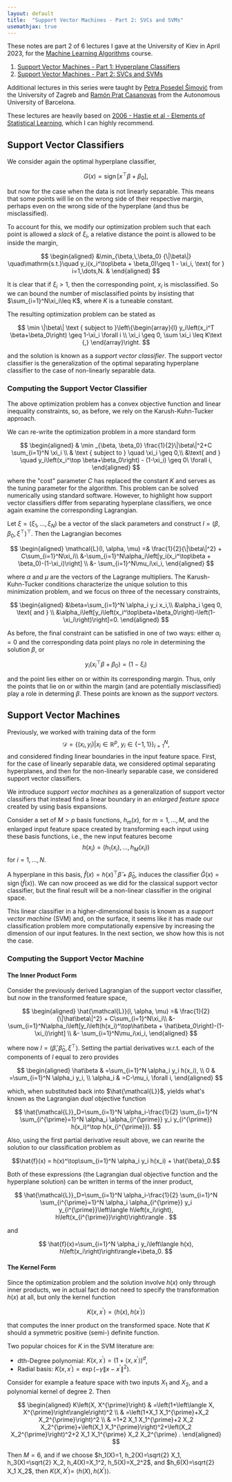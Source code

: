 ```yaml
---
layout: default
title:  "Support Vector Machines - Part 2: SVCs and SVMs"
usemathjax: true
---
```

These notes are part 2 of 6 lectures I gave at the University of Kiev in April 2023, for the [Machine Learning Algorithms](https://probability.knu.ua/?lan=en&) course.

1. [Support Vector Machines - Part 1: Hyperplane Classifiers](/2023/04/17/svms-1)
2. [Support Vector Machines - Part 2: SVCs and SVMs](/2023/04/18/svms-2)

Additional lectures in this series were taught by [Petra Posedel Šimović](https://www.linkedin.com/in/petra-posedel-%C5%A1imovi%C4%87-96b5553/) from the University of Zagreb and [Ramón Prat Casanovas](https://www.linkedin.com/in/ramonprat/) from the Autonomous University of Barcelona.

These lectures are heavily based on [2006 - Hastie et al - Elements of Statistical Learning](https://hastie.su.domains/ElemStatLearn/), which I can highly recommend. 

## Support Vector Classifiers
We consider again the optimal hyperplane classifier,

$$G(x)=\operatorname{sign}\left[x^\top \beta+\beta_0\right],$$

but now for the case when the data is not linearly separable. This means that some points will lie on the wrong side of their respective margin, perhaps even on the wrong side of the hyperplane (and thus be misclassified).

To account for this, we modify our optimization problem such that each point is allowed a *slack* of $\xi_i$, a relative distance the point is allowed to be inside the margin,

$$
\begin{aligned}
&\min_{\beta,\,\beta_0} {\|\beta\|} \quad\mathrm{s.t.}\quad y_i(x_i^\top\beta + \beta_0)\geq 1 - \xi_i, \text{ for } i=1,\dots,N.
&
\end{aligned}
$$

It is clear that if $\xi_i>1$, then the corresponding point, $x_i$ is misclassified. So we can bound the number of misclassified points by insisting that $\sum_{i=1}^N\xi_i\leq K$, where $K$ is a tuneable constant.

The resulting optimization problem can be stated as 

$$
\min \|\beta\| \text { subject to }\left\{\begin{array}{l}
y_i\left(x_i^T \beta+\beta_0\right) \geq 1-\xi_i \forall i \\
\xi_i \geq 0, \sum \xi_i \leq K\text {,}
\end{array}\right.
$$

and the solution is known as a *support vector classifier*. The support vector classifier is the generalization of the optimal separating hyperplane classifier to the case of non-linearly separable data.

### Computing the Support Vector Classifier
The above optimization problem has a convex objective function and linear inequality constraints, so, as before, we rely on the Karush-Kuhn-Tucker approach.

We can re-write the optimization problem in a more standard form

$$
\begin{aligned}
& \min _{\beta, \beta_0} \frac{1}{2}\|\beta\|^2+C \sum_{i=1}^N \xi_i \\
& \text { subject to } \quad \xi_i \geq 0,\\ 
&\text{ and } \quad y_i\left(x_i^\top \beta+\beta_0\right) - (1-\xi_i) \geq 0\ \forall i,
\end{aligned}
$$

where the "cost" parameter $C$ has replaced the constant $K$ and serves as the tuning parameter for the algorithm. This problem can be solved numerically using standard software. However, to highlight how support vector classifiers differ from separating hyperplane classifiers, we once again examine the corresponding Lagrangian.

Let $\xi=(\xi_1,\dots,\xi_N)$ be a vector of the slack parameters and construct $l=(\beta, \beta_0, \xi^\top)^\top$. Then the Lagrangian becomes

$$
\begin{aligned}
\mathcal{L}(l, \alpha, \mu) =& \frac{1}{2}{\|\beta\|^2} + C\sum_{i=1}^N\xi_i\\
&-\sum_{i=1}^N\alpha_i\left[y_i(x_i^\top\beta + \beta_0)-(1-\xi_i)\right] \\
&- \sum_{i=1}^N\mu_i\xi_i,
\end{aligned}
$$

where $\alpha$ and $\mu$ are the vectors of the Lagrange multipliers. The Karush-Kuhn-Tucker conditions characterize the unique solution to this minimization problem, and we focus on three of the necessary constraints,

$$
\begin{aligned}
&\beta=\sum_{i=1}^N \alpha_i y_i x_i,\\
&\alpha_i \geq 0, \text{ and } \\
&\alpha_i\left[y_i\left(x_i^\top\beta+\beta_0\right)-\left(1-\xi_i\right)\right]=0.
\end{aligned}
$$

As before, the final constraint can be satisfied in one of two ways: either $\alpha_i=0$ and the corresponding data point plays no role in determining the solution $\beta$, or 

$$ y_i\left(x_i^\top\beta+\beta_0\right)=\left(1-\xi_i\right)$$

and the point lies either on or within its corresponding margin. Thus, only the points that lie on or within the margin (and are potentially misclassified) play a role in determing $\beta.$ These points are known as the *support vectors.*

## Support Vector Machines
Previously, we worked with training data of the form
$$\mathcal{D} = \{(x_i, y_i) | x_i\in\mathbb{R}^p,\ y_i\in\{-1, 1 \}\}_{i=1}^N,$$
and considered finding linear boundaries in the input feature space. First, for the case of linearly separable data, we considered optimal separating hyperplanes, and then for the non-linearly separable case, we considered support vector classifiers.

We introduce *support vector machines* as a generalization of support vector classifiers that instead find a linear boundary in an *enlarged feature space* created by using basis expansions. 

Consider a set of $M>p$ basis functions, $h_m(x)$, for $m = 1,\dots, M$, and the enlarged input feature space created by transforming each input using these basis functions, i.e., the new input features become
$$h(x_i) = (h_1(x_i), \dots, h_M(x_i))$$
for $i = 1,\dots,N$.

A hyperplane in this basis, $\hat{f}(x) = h(x)^\top\hat{\beta} + \hat{\beta}_0,$ induces the classifier $\hat{G}(x) = \operatorname{sign}(\hat{f}(x))$. We can now proceed as we did for the classical support vector classifier, but the final result will be a non-linear classifier in the original space.

This linear classifier in a higher-dimensional basis is known as a *support vector machine* (SVM) and, on the surface, it seems like it has made our classification problem more computationally expensive by increasing the dimension of our input features. In the next section, we show how this is not the case.

### Computing the Support Vector Machine
#### The Inner Product Form
Consider the previously derived Lagrangian of the support vector classifier, but now in the transformed feature space,

$$
\begin{aligned}
\hat{\mathcal{L}}(l, \alpha, \mu) =& \frac{1}{2}{\|\hat\beta\|^2} + C\sum_{i=1}^N\xi_i\\
&-\sum_{i=1}^N\alpha_i\left[y_i\left(h(x_i)^\top\hat\beta + \hat\beta_0\right)-(1-\xi_i)\right] \\
&- \sum_{i=1}^N\mu_i\xi_i,
\end{aligned}
$$

where now $l=(\hat\beta,\hat\beta_0,\xi^\top)$. Setting the partial derivatives w.r.t. each of the components of $l$ equal to zero provides

$$
\begin{aligned}
\hat\beta & =\sum_{i=1}^N \alpha_i y_i h(x_i), \\
0 & =\sum_{i=1}^N \alpha_i y_i, \\
\alpha_i & =C-\mu_i, \forall i,
\end{aligned}
$$

which, when substituted back into $\hat{\mathcal{L}}$, yields what's known as the Lagrangian *dual* objective function

$$
\hat{\mathcal{L}}_D=\sum_{i=1}^N \alpha_i-\frac{1}{2} \sum_{i=1}^N \sum_{i^{\prime}=1}^N \alpha_i \alpha_{i^{\prime}} y_i y_{i^{\prime}} h(x_i)^\top h(x_{i^{\prime}}).
$$

Also, using the first partial derivative result above, we can rewrite the solution to our classification problem as

$$\hat{f}(x) = h(x)^\top\sum_{i=1}^N \alpha_i y_i h(x_i) + \hat{\beta}_0.$$

Both of these expressions (the Lagrangian dual objective function and the hyperplane solution) can be written in terms of the inner product,

$$
\hat{\mathcal{L}}_D=\sum_{i=1}^N \alpha_i-\frac{1}{2} \sum_{i=1}^N \sum_{i^{\prime}=1}^N \alpha_i \alpha_{i^{\prime}} y_i y_{i^{\prime}}\left\langle h\left(x_i\right), h\left(x_{i^{\prime}}\right)\right\rangle .
$$

and

$$
\hat{f}(x)=\sum_{i=1}^N \alpha_i y_i\left\langle h(x), h\left(x_i\right)\right\rangle+\beta_0.
$$

#### The Kernel Form
Since the optimization problem and the solution involve $h(x)$ only through inner products, we in actual fact do not need to specify the transformation $h(x)$ at all, but only the kernel function

$$
K\left(x, x^{\prime}\right)=\left\langle h(x), h\left(x^{\prime}\right)\right\rangle
$$

that computes the inner product on the transformed space. Note that $K$ should a symmetric positive (semi-) definite function.

Two popular choices for $K$ in the SVM literature are:
- dth-Degree polynomial: $K\left(x, x^{\prime}\right)=\left(1+\left\langle x, x^{\prime}\right\rangle\right)^d$,
- Radial basis: $K\left(x, x^{\prime}\right)=\exp \left(-\gamma\left\|x-x^{\prime}\right\|^2\right)$.

Consider for example a feature space with two inputs $X_1$ and $X_2$, and a polynomial kernel of degree 2. Then

$$
\begin{aligned}
K\left(X, X^{\prime}\right) & =\left(1+\left\langle X, X^{\prime}\right\rangle\right)^2 \\
& =\left(1+X_1 X_1^{\prime}+X_2 X_2^{\prime}\right)^2 \\
& =1+2 X_1 X_1^{\prime}+2 X_2 X_2^{\prime}+\left(X_1 X_1^{\prime}\right)^2+\left(X_2 X_2^{\prime}\right)^2+2 X_1 X_1^{\prime} X_2 X_2^{\prime} .
\end{aligned}
$$

Then $M=6$, and if we choose $h_1(X)=1, h_2(X)=\sqrt{2} X_1, h_3(X)=\sqrt{2} X_2, h_4(X)=X_1^2, h_5(X)=X_2^2$, and $h_6(X)=\sqrt{2} X_1 X_2$, then $K\left(X, X^{\prime}\right)=$ $\left\langle h(X), h\left(X^{\prime}\right)\right\rangle$.